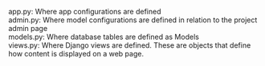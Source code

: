 app.py: Where app configurations are defined<br />
admin.py: Where model configurations are defined in relation to the project admin page<br />
models.py: Where database tables are defined as Models<br />
views.py: Where Django views are defined. These are objects that define how content is displayed on a web page.<br />
